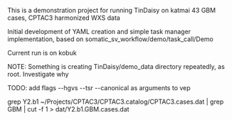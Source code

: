 This is a demonstration project for running TinDaisy on katmai
43 GBM cases, CPTAC3 harmonized WXS data

Initial development of YAML creation and simple task manager implementation,
based on somatic_sv_workflow/demo/task_call/Demo

Current run is on kobuk

NOTE: Something is creating TinDaisy/demo_data directory repeatedly, as root.  Investigate why


TODO: add flags
    --hgvs
    --tsr
    --canonical
as arguments to vep


grep Y2.b1 ~/Projects/CPTAC3/CPTAC3.catalog/CPTAC3.cases.dat | grep GBM | cut -f 1 > dat/Y2.b1.GBM.cases.dat


